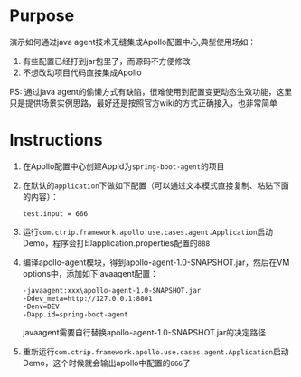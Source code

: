 # Purpose

演示如何通过java agent技术无缝集成Apollo配置中心,典型使用场如：

1. 有些配置已经打到jar包里了，而源码不方便修改
2. 不想改动项目代码直接集成Apollo

PS: 通过java agent的偷懒方式有缺陷，很难使用到配置变更动态生效功能，这里只是提供场景实例思路，最好还是按照官方wiki的方式正确接入，也非常简单
# Instructions

1. 在Apollo配置中心创建AppId为`spring-boot-agent`的项目
2. 在默认的`application`下做如下配置（可以通过文本模式直接复制、粘贴下面的内容）：

    ```properties
    test.input = 666
    ```
3. 运行`com.ctrip.framework.apollo.use.cases.agent.Application`启动Demo，程序会打印application.properties配置的`888`
4. 编译apollo-agent模块，得到apollo-agent-1.0-SNAPSHOT.jar，然后在VM options中，添加如下javaagent配置：
   ```
   -javaagent:xxx\apollo-agent-1.0-SNAPSHOT.jar
   -Ddev_meta=http://127.0.0.1:8801
   -Denv=DEV
   -Dapp.id=spring-boot-agent
   ```
   javaagent需要自行替换apollo-agent-1.0-SNAPSHOT.jar的决定路径
5. 重新运行`com.ctrip.framework.apollo.use.cases.agent.Application`启动Demo，这个时候就会输出apollo中配置的`666`了
